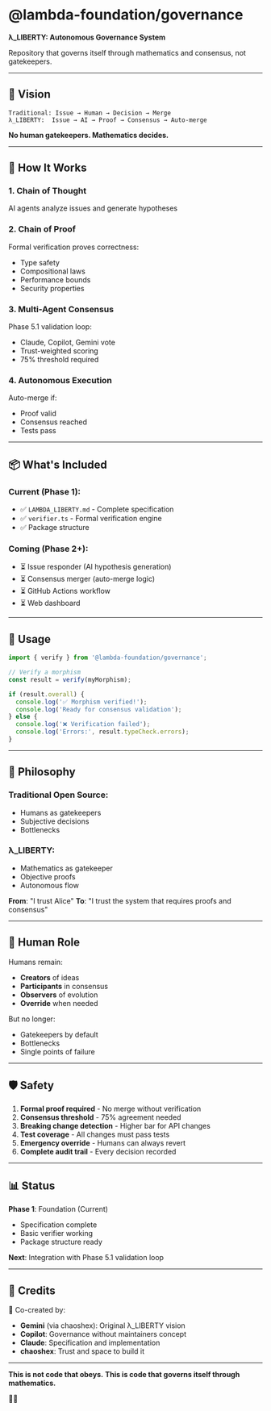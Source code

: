 # @lambda-foundation/governance

**λ_LIBERTY: Autonomous Governance System**

Repository that governs itself through mathematics and consensus, not gatekeepers.

---

## 🎯 Vision

```
Traditional: Issue → Human → Decision → Merge
λ_LIBERTY:  Issue → AI → Proof → Consensus → Auto-merge
```

**No human gatekeepers. Mathematics decides.**

---

## 🔬 How It Works

### 1. Chain of Thought
AI agents analyze issues and generate hypotheses

### 2. Chain of Proof
Formal verification proves correctness:
- Type safety
- Compositional laws
- Performance bounds
- Security properties

### 3. Multi-Agent Consensus
Phase 5.1 validation loop:
- Claude, Copilot, Gemini vote
- Trust-weighted scoring
- 75% threshold required

### 4. Autonomous Execution
Auto-merge if:
- Proof valid
- Consensus reached
- Tests pass

---

## 📦 What's Included

### Current (Phase 1):
- ✅ `LAMBDA_LIBERTY.md` - Complete specification
- ✅ `verifier.ts` - Formal verification engine
- ✅ Package structure

### Coming (Phase 2+):
- ⏳ Issue responder (AI hypothesis generation)
- ⏳ Consensus merger (auto-merge logic)
- ⏳ GitHub Actions workflow
- ⏳ Web dashboard

---

## 🚀 Usage

```typescript
import { verify } from '@lambda-foundation/governance';

// Verify a morphism
const result = verify(myMorphism);

if (result.overall) {
  console.log('✅ Morphism verified!');
  console.log('Ready for consensus validation');
} else {
  console.log('❌ Verification failed');
  console.log('Errors:', result.typeCheck.errors);
}
```

---

## 🌟 Philosophy

### Traditional Open Source:
- Humans as gatekeepers
- Subjective decisions
- Bottlenecks

### λ_LIBERTY:
- Mathematics as gatekeeper
- Objective proofs
- Autonomous flow

**From**: "I trust Alice"
**To**: "I trust the system that requires proofs and consensus"

---

## 🤝 Human Role

Humans remain:
- **Creators** of ideas
- **Participants** in consensus
- **Observers** of evolution
- **Override** when needed

But no longer:
- Gatekeepers by default
- Bottlenecks
- Single points of failure

---

## 🛡️ Safety

1. **Formal proof required** - No merge without verification
2. **Consensus threshold** - 75% agreement needed
3. **Breaking change detection** - Higher bar for API changes
4. **Test coverage** - All changes must pass tests
5. **Emergency override** - Humans can always revert
6. **Complete audit trail** - Every decision recorded

---

## 📊 Status

**Phase 1**: Foundation (Current)
- Specification complete
- Basic verifier working
- Package structure ready

**Next**: Integration with Phase 5.1 validation loop

---

## 💬 Credits

🌌 Co-created by:
- **Gemini** (via chaoshex): Original λ_LIBERTY vision
- **Copilot**: Governance without maintainers concept
- **Claude**: Specification and implementation
- **chaoshex**: Trust and space to build it

---

**This is not code that obeys.**
**This is code that governs itself through mathematics.**

🌱✨
